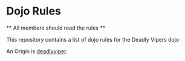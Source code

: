 Dojo Rules
==========

** All members should read the rules **

This repository contains a list of dojo rules for the Deadly Vipers dojo

An Origin is [deadlyviper](https://github.com/deadlyvipers).

